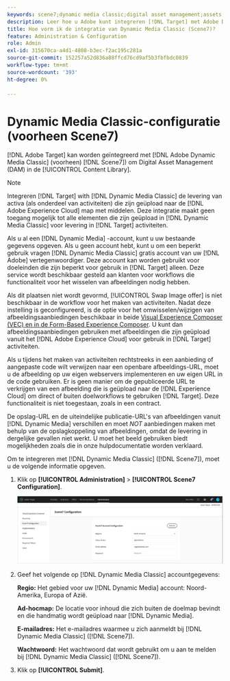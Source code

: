 ```yaml
---
keywords: scene7;dynamic media classic;digital asset management;assets;dam;content library;swap image
description: Leer hoe u Adobe kunt integreren [!DNL Target] met Adobe Dynamic Media Classic (voorheen Scene7) om Digital Asset Management (DAM) te leveren in de Content Library.
title: Hoe vorm ik de integratie van Dynamic Media Classic (Scene7)?
feature: Administration & Configuration
role: Admin
exl-id: 315670ca-a4d1-4808-b3ec-f2ac195c281a
source-git-commit: 152257a52d836a88ffcd76cd9af5b3fbfbdc0839
workflow-type: tm+mt
source-wordcount: '393'
ht-degree: 0%

---
```


# Dynamic Media Classic-configuratie (voorheen Scene7)

[!DNL Adobe Target] kan worden geïntegreerd met [!DNL Adobe Dynamic Media Classic] (voorheen) [!DNL Scene7]) om Digital Asset Management (DAM) in de [!UICONTROL Content Library].

>[!NOTE]
>
>Integreren [!DNL Target] with [!DNL Dynamic Media Classic] de levering van activa (als onderdeel van activiteiten) die zijn geüpload naar de [!DNL Adobe Experience Cloud] map met middelen. Deze integratie maakt geen toegang mogelijk tot alle elementen die zijn geüpload in [!DNL Dynamic Media Classic] voor levering in [!DNL Target] activiteiten.

Als u al een [!DNL Dynamic Media] -account, kunt u uw bestaande gegevens opgeven. Als u geen account hebt, kunt u om een beperkt gebruik vragen [!DNL Dynamic Media Classic] gratis account van uw [!DNL Adobe] vertegenwoordiger. Deze account kan worden gebruikt voor doeleinden die zijn beperkt voor gebruik in [!DNL Target] alleen. Deze service wordt beschikbaar gesteld aan klanten voor workflows die functionaliteit voor het wisselen van afbeeldingen nodig hebben.

<!-- 
>[!NOTE]
>
>A restricted-use, free [!DNL Dynamic Media Classic] account for [!DNL Adobe Target] is no longer supported for new customers or new users. Existing sign-in credentials work as usual. 
-->

Als dit plaatsen niet wordt gevormd, [!UICONTROL Swap Image offer] is niet beschikbaar in de workflow voor het maken van activiteiten. Nadat deze instelling is geconfigureerd, is de optie voor het omwisselen/wijzigen van afbeeldingsaanbiedingen beschikbaar in beide [Visual Experience Composer (VEC) en in de Form-Based Experience Composer](/help/main/c-experiences/experiences.md#concept_A2E10F6AFB3D4AEAB6951EE14688848D). U kunt dan afbeeldingsaanbiedingen gebruiken met afbeeldingen die zijn geüpload vanuit het [!DNL Adobe Experience Cloud] voor gebruik in [!DNL Target] activiteiten.

Als u tijdens het maken van activiteiten rechtstreeks in een aanbieding of aangepaste code wilt verwijzen naar een openbare afbeeldings-URL, moet u de afbeelding op uw eigen webservers implementeren en uw eigen URL in de code gebruiken. Er is geen manier om de gepubliceerde URL te verkrijgen van een afbeelding die is geüpload naar de [!DNL Experience Cloud] om direct of buiten doelworkflows te gebruiken [!DNL Target]. Deze functionaliteit is niet toegestaan, zoals in een contract.

De opslag-URL en de uiteindelijke publicatie-URL&#39;s van afbeeldingen vanuit [!DNL Dynamic Media] verschillen en moet *NOT* aanbiedingen maken met behulp van de opslagkoppeling van afbeeldingen, omdat de levering in dergelijke gevallen niet werkt. U moet het beeld gebruiken biedt mogelijkheden zoals die in onze hulpdocumentatie worden verklaard.

Om te integreren met [!DNL Dynamic Media Classic] ([!DNL Scene7]), moet u de volgende informatie opgeven.

1. Klik op **[!UICONTROL Administration]** > **[!UICONTROL Scene7 Configuration]**.

   ![Scene7-pagina](/help/main/administrating-target/assets/scene7.png)

1. Geef het volgende op [!DNL Dynamic Media Classic] accountgegevens:

   **Regio:** Het gebied voor uw [!DNL Dynamic Media] account: Noord-Amerika, Europa of Azië.

   **Ad-hocmap:** De locatie voor inhoud die zich buiten de doelmap bevindt en die handmatig wordt geüpload naar [!DNL Dynamic Media].

   **E-mailadres:** Het e-mailadres waarmee u zich aanmeldt bij [!DNL Dynamic Media Classic] ([!DNL Scene7]).

   **Wachtwoord:** Het wachtwoord dat wordt gebruikt om u aan te melden bij [!DNL Dynamic Media Classic] ([!DNL Scene7]).

1. Klik op **[!UICONTROL Submit]**.
